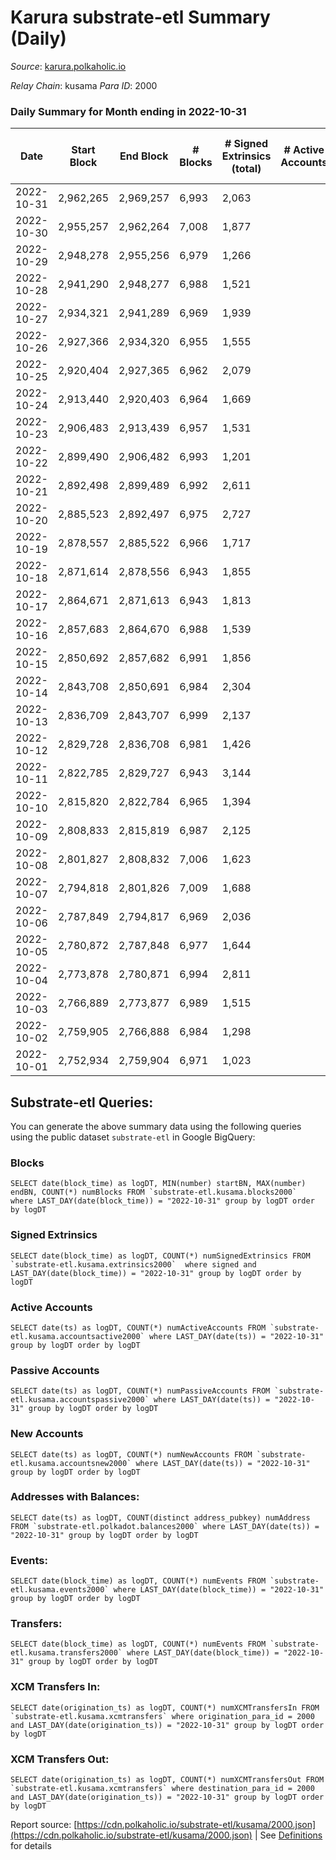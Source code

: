 # Karura substrate-etl Summary (Daily)

_Source_: [karura.polkaholic.io](https://karura.polkaholic.io)

*Relay Chain*: kusama
*Para ID*: 2000



### Daily Summary for Month ending in 2022-10-31


| Date | Start Block | End Block | # Blocks | # Signed Extrinsics (total) | # Active Accounts | # Passive | # New | # Addresses with Balances | # Events | # Transfers | # XCM Transfers In | # XCM Transfers Out | Issues | 
| ---- | ----------- | --------- | -------- | --------------------------- | ----------------- | --------- | ----- | ------------------------- | -------- | ----------- | ------------------ | ------------------- | ------ |
| 2022-10-31 | 2,962,265 | 2,969,257 | 6,993 | 2,063 |  |  |  | 92,737 | 80,392 | 6,069 ($667,046.00) | 160 ($67,302.44) | 137 ($52,938.95) |  |
| 2022-10-30 | 2,955,257 | 2,962,264 | 7,008 | 1,877 |  |  |  | 92,710 | 77,966 | 5,808 ($323,871.27) | 62 ($32,529.20) | 76 ($41,398.81) |  |
| 2022-10-29 | 2,948,278 | 2,955,256 | 6,979 | 1,266 |  |  |  |  | 73,277 | 5,337 ($331,452.35) | 63 ($18,676.21) | 79 ($20,914.76) |  |
| 2022-10-28 | 2,941,290 | 2,948,277 | 6,988 | 1,521 |  |  |  | 92,683 | 75,327 | 5,583 ($268,961.32) | 81 ($25,243.15) | 76 ($19,897.06) |  |
| 2022-10-27 | 2,934,321 | 2,941,289 | 6,969 | 1,939 |  |  |  | 92,675 | 78,654 | 5,948 ($738,483.91) | 93 ($52,135.22) | 117 ($75,640.98) |  |
| 2022-10-26 | 2,927,366 | 2,934,320 | 6,955 | 1,555 |  |  |  |  | 76,159 | 5,648 ($558,747.91) | 130 ($95,066.62) | 169 ($62,634.50) |  |
| 2022-10-25 | 2,920,404 | 2,927,365 | 6,962 | 2,079 |  |  |  | 92,638 | 80,958 | 6,392 ($453,890.51) | 117 ($40,795.51) | 148 ($80,572.57) |  |
| 2022-10-24 | 2,913,440 | 2,920,403 | 6,964 | 1,669 |  |  |  | 92,617 | 76,652 | 5,762 ($209,702.73) | 102 ($27,586.85) | 132 ($46,020.49) |  |
| 2022-10-23 | 2,906,483 | 2,913,439 | 6,957 | 1,531 |  |  |  | 92,598 | 75,674 | 5,636 ($293,403.66) | 86 ($24,334.96) | 112 ($43,224.40) |  |
| 2022-10-22 | 2,899,490 | 2,906,482 | 6,993 | 1,201 |  |  |  | 92,581 | 72,929 | 5,217 ($167,557.61) | 75 ($60,947.80) | 89 ($48,865.10) |  |
| 2022-10-21 | 2,892,498 | 2,899,489 | 6,992 | 2,611 |  |  |  |  | 85,470 | 6,815 ($1,032,622.78) | 107 ($65,995.44) | 151 ($102,334.12) |  |
| 2022-10-20 | 2,885,523 | 2,892,497 | 6,975 | 2,727 |  |  |  |  | 85,405 | 6,754 ($876,231.85) | 123 ($75,041.43) | 166 ($102,492.01) |  |
| 2022-10-19 | 2,878,557 | 2,885,522 | 6,966 | 1,717 |  |  |  | 92,522 | 78,295 | 6,191 ($404,890.66) | 72 ($34,628.00) | 106 ($42,629.02) |  |
| 2022-10-18 | 2,871,614 | 2,878,556 | 6,943 | 1,855 |  |  |  | 92,502 | 79,397 | 6,255 ($525,931.22) | 110 ($67,510.73) | 133 ($75,377.34) |  |
| 2022-10-17 | 2,864,671 | 2,871,613 | 6,943 | 1,813 |  |  |  | 92,470 | 78,179 | 5,868 ($290,834.34) | 117 ($45,737.69) | 175 ($59,435.11) |  |
| 2022-10-16 | 2,857,683 | 2,864,670 | 6,988 | 1,539 |  |  |  | 92,451 | 77,034 | 5,827 ($315,090.37) | 128 ($67,677.18) | 179 ($87,983.85) |  |
| 2022-10-15 | 2,850,692 | 2,857,682 | 6,991 | 1,856 |  |  |  |  | 80,674 | 6,290 ($457,542.95) | 170 ($72,336.65) | 238 ($96,755.52) |  |
| 2022-10-14 | 2,843,708 | 2,850,691 | 6,984 | 2,304 |  |  |  |  | 84,504 | 6,884 ($803,686.75) | 142 ($64,941.36) | 247 ($104,770.31) |  |
| 2022-10-13 | 2,836,709 | 2,843,707 | 6,999 | 2,137 |  |  |  | 92,396 | 83,004 | 6,609 ($599,414.00) | 179 ($75,809.91) | 209 ($98,949.15) |  |
| 2022-10-12 | 2,829,728 | 2,836,708 | 6,981 | 1,426 |  |  |  | 92,376 | 74,447 | 5,341 ($327,310.13) | 80 ($33,630.92) | 95 ($66,417.04) |  |
| 2022-10-11 | 2,822,785 | 2,829,727 | 6,943 | 3,144 |  |  |  | 92,336 | 87,553 | 5,656 ($665,176.19) | 82 ($34,211.89) | 78 ($56,700.20) |  |
| 2022-10-10 | 2,815,820 | 2,822,784 | 6,965 | 1,394 |  |  |  | 92,319 | 73,911 | 5,237 ($377,199.95) | 119 ($290,011.43) | 101 ($335,826.38) |  |
| 2022-10-09 | 2,808,833 | 2,815,819 | 6,987 | 2,125 |  |  |  | 92,287 | 77,817 | 5,375 ($418,980.54) | 49 ($19,469.65) | 70 ($16,970.68) |  |
| 2022-10-08 | 2,801,827 | 2,808,832 | 7,006 | 1,623 |  |  |  | 92,263 | 77,047 | 5,842 ($2,359,439.68) | 75 ($61,655.08) | 88 ($59,064.31) |  |
| 2022-10-07 | 2,794,818 | 2,801,826 | 7,009 | 1,688 |  |  |  | 92,223 | 77,032 | 5,793 ($501,814.81) | 61 ($5,252.87) | 88 ($34,091.57) |  |
| 2022-10-06 | 2,787,849 | 2,794,817 | 6,969 | 2,036 |  |  |  | 92,194 | 77,900 | 5,552 ($383,940.79) | 78 ($19,127.29) | 114 ($57,291.98) |  |
| 2022-10-05 | 2,780,872 | 2,787,848 | 6,977 | 1,644 |  |  |  | 92,147 | 77,364 | 5,997 ($632,690.97) | 83 ($141,525.97) | 109 ($226,421.91) |  |
| 2022-10-04 | 2,773,878 | 2,780,871 | 6,994 | 2,811 |  |  |  | 92,089 | 86,377 | 6,818 ($849,112.26) | 160 ($204,274.31) | 161 ($276,799.51) |  |
| 2022-10-03 | 2,766,889 | 2,773,877 | 6,989 | 1,515 |  |  |  |  | 75,896 | 5,777 ($10,587,901.41) | 65 ($18,467.81) | 108 ($77,708.63) |  |
| 2022-10-02 | 2,759,905 | 2,766,888 | 6,984 | 1,298 |  |  |  |  | 73,909 | 5,496 ($131,770.32) | 86 ($25,533.84) | 83 ($28,984.15) |  |
| 2022-10-01 | 2,752,934 | 2,759,904 | 6,971 | 1,023 |  |  |  |  | 70,595 | 5,004 ($517,963.38) | 34 ($128,064.29) | 39 ($197,380.57) |  |

## Substrate-etl Queries:
You can generate the above summary data using the following queries using the public dataset `substrate-etl` in Google BigQuery:


### Blocks
```
SELECT date(block_time) as logDT, MIN(number) startBN, MAX(number) endBN, COUNT(*) numBlocks FROM `substrate-etl.kusama.blocks2000`  where LAST_DAY(date(block_time)) = "2022-10-31" group by logDT order by logDT
```


### Signed Extrinsics
```
SELECT date(block_time) as logDT, COUNT(*) numSignedExtrinsics FROM `substrate-etl.kusama.extrinsics2000`  where signed and LAST_DAY(date(block_time)) = "2022-10-31" group by logDT order by logDT
```


### Active Accounts
```
SELECT date(ts) as logDT, COUNT(*) numActiveAccounts FROM `substrate-etl.kusama.accountsactive2000` where LAST_DAY(date(ts)) = "2022-10-31" group by logDT order by logDT
```


### Passive Accounts
```
SELECT date(ts) as logDT, COUNT(*) numPassiveAccounts FROM `substrate-etl.kusama.accountspassive2000` where LAST_DAY(date(ts)) = "2022-10-31" group by logDT order by logDT
```


### New Accounts
```
SELECT date(ts) as logDT, COUNT(*) numNewAccounts FROM `substrate-etl.kusama.accountsnew2000` where LAST_DAY(date(ts)) = "2022-10-31" group by logDT order by logDT
```


### Addresses with Balances:
```
SELECT date(ts) as logDT, COUNT(distinct address_pubkey) numAddress FROM `substrate-etl.polkadot.balances2000` where LAST_DAY(date(ts)) = "2022-10-31" group by logDT order by logDT
```


### Events:
```
SELECT date(block_time) as logDT, COUNT(*) numEvents FROM `substrate-etl.kusama.events2000` where LAST_DAY(date(block_time)) = "2022-10-31" group by logDT order by logDT
```


### Transfers:
```
SELECT date(block_time) as logDT, COUNT(*) numEvents FROM `substrate-etl.kusama.transfers2000` where LAST_DAY(date(block_time)) = "2022-10-31" group by logDT order by logDT
```


### XCM Transfers In:
```
SELECT date(origination_ts) as logDT, COUNT(*) numXCMTransfersIn FROM `substrate-etl.kusama.xcmtransfers` where origination_para_id = 2000 and LAST_DAY(date(origination_ts)) = "2022-10-31" group by logDT order by logDT
```


### XCM Transfers Out:
```
SELECT date(origination_ts) as logDT, COUNT(*) numXCMTransfersOut FROM `substrate-etl.kusama.xcmtransfers` where destination_para_id = 2000 and LAST_DAY(date(origination_ts)) = "2022-10-31" group by logDT order by logDT
```



Report source: [https://cdn.polkaholic.io/substrate-etl/kusama/2000.json](https://cdn.polkaholic.io/substrate-etl/kusama/2000.json) | See [Definitions](/DEFINITIONS.md) for details
